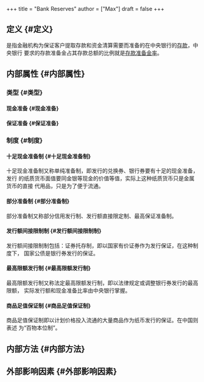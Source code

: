 +++
title = "Bank Reserves"
author = ["Max"]
draft = false
+++

## 定义 {#定义}

是指金融机构为保证客户提取存款和资金清算需要而准备的在中央银行的[存款](20210212164001-deposit.md)，中央银行
要求的存款准备金占其存款总额的比例就是[存款准备金率](20210212164312-reserve_requirement.md)。


## 内部属性 {#内部属性}


### 类型 {#类型}


#### 现金准备 {#现金准备}


#### 保证准备 {#保证准备}


### 制度 {#制度}


#### 十足现金准备制 {#十足现金准备制}

十足现金准备制又称单纯准备制，即发行的兑换券、银行券要有十足的现金准备，发行
的纸质货币面值要同金银等现金的价值等值，实际上这种纸质货币只是金属货币的直接
代用品，只是为了便于流通。


#### 部分准备制 {#部分准备制}

部分准备制又称部分信用发行制、发行额直接限定制、最高保证准备制。


#### 发行额间接限制制 {#发行额间接限制制}

发行额间接限制制包括：证券托存制，即以国家有价证券作为发行保证，在这种制度下，
国家公债是银行券发行的保证。


#### 最高限额发行制 {#最高限额发行制}

最高限额发行制又称法定最高限额发行制，即以法律规定或调整银行券发行的最高限额，
实际发行额和现金准备比率由中央银行掌握。


#### 商品足值保证制 {#商品足值保证制}

商品足值保证制即以计划价格投入流通的大量商品作为纸币发行的保证。在中国则表述
为“百物本位制”。


## 内部方法 {#内部方法}


## 外部影响因素 {#外部影响因素}
